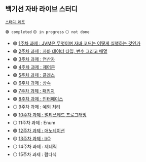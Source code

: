 ## 백기선 자바 라이브 스터디 

[`스터디 레포`](https://github.com/whiteship/live-study)

`🟢 completed` `🟡 in progress` `⚪ not done`

- 🟢 [1주차 과제 : JVM은 무엇이며 자바 코드는 어떻게 실행하는 것인가](week01.md)
- 🟢 [2주차 과제 : 자바 데이터 타입, 변수 그리고 배열](week02.md)
- 🟢 [3주차 과제 : 연산자](week03.md)
- 🟢 [4주차 과제 : 제어문](week04.md)
- 🟢 [5주차 과제 : 클래스](week05.md)
- 🟡 [6주차 과제 : 상속](week06.md)
- 🟢 [7주차 과제 : 패키지](week07.md)
- 🟢 [8주차 과제 : 인터페이스](week08.md)
- ⚪ 9주차 과제 : 예외 처리
- 🟢 [10주차 과제 : 멀티쓰레드 프로그래밍](week10.md)
- ⚪ 11주차 과제 : Enum
- 🟢 [12주차 과제 : 애노테이션](week12.md)
- 🟡 [13주차 과제 : I/O](week13.md)
- ⚪ 14주차 과제 : 제네릭
- ⚪ 15주차 과제 : 람다식